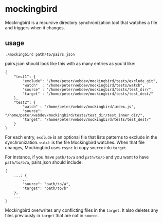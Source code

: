 mockingbird
===========

Mockingbird is a recursive directory synchronization tool that watches a file and triggers when it changes.
## usage

```
./mockingbird path/to/pairs.json
```

pairs.json should look like this with as many entries as you'd like:

```
{
    "test1": {
        "exclude": "/home/peter/webdev/mockingbird/tests/exclude_git",
        "watch"  : "/home/peter/webdev/mockingbird/tests/watch",
        "source" : "/home/peter/webdev/mockingbird/tests/test_dir/",
        "target" : "/home/peter/webdev/mockingbird/tests/test_dest/"
    },
    "test2": {
        "watch" : "/home/peter/webdev/mockingbird/index.js",
        "source": "/home/peter/webdev/mockingbird/tests/test_dir/test_inner_dir/",
        "target": "/home/peter/webdev/mockingbird/tests/test_dest/"
    }
}
```

For each entry, ```exclude``` is an optional file that lists patterns to exclude in the synchronization. ```watch``` is the file Mockingbird watches. When that file changes, Mockingbird uses ```rsync``` to copy ```source``` into ```target```.

For instance, if you have ```path/to/a``` and ```path/to/b``` and you want to have ```path/to/b/a```, pairs.json should include:

```
{
    ...: {
        ...
        "source": "path/to/a",
        "target": "path/to/b"
    },
    ...
}
```

Mockingbird overwrites any conflicting files in the ```target```. It also deletes any files previously in ```target``` that are not in ```source```.